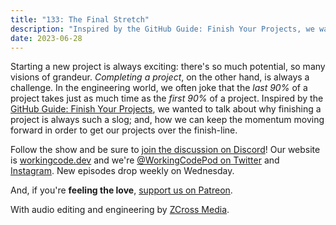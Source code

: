 ```yaml
---
title: "133: The Final Stretch"
description: "Inspired by the GitHub Guide: Finish Your Projects, we wanted to talk about why finishing a project is always such a slog; and, how we can keep the momentum moving forward in order to get our projects over the finish-line."
date: 2023-06-28
---
```


<script async defer onload="redcircleIframe();" src="https://api.podcache.net/embedded-player/sh/30227421-bc27-45c2-bfb4-861def7dd4cc/ep/062ccb76-9b54-4e5f-b77c-4e534fbe77e6"></script><div class="redcirclePlayer-062ccb76-9b54-4e5f-b77c-4e534fbe77e6"></div>

Starting a new project is always exciting: there's so much potential, so many visions of grandeur. _Completing a project_, on the other hand, is always a challenge. In the engineering world, we often joke that the _last 90%_ of a project takes just as much time as the _first 90%_ of a project. Inspired by the [GitHub Guide: Finish Your Projects][github-guide], we wanted to talk about why finishing a project is always such a slog; and, how we can keep the momentum moving forward in order to get our projects over the finish-line.

Follow the show and be sure to [join the discussion on Discord][working-code-discord]! Our website is [workingcode.dev][working-code] and we're [@WorkingCodePod on Twitter][working-code-twitter] and [Instagram][working-code-instagram]. New episodes drop weekly on Wednesday.

And, if you're **feeling the love**, [support us on Patreon][working-code-patreon].

[github-guide]: https://github.com/readme/guides/finish-your-projects
[working-code]: https://workingcode.dev/
[working-code-discord]: https://workingcode.dev/discord/
[working-code-instagram]: https://www.instagram.com/workingcodepod/
[working-code-patreon]: https://www.patreon.com/workingcodepod
[working-code-twitter]: https://twitter.com/WorkingCodePod

With audio editing and engineering by [ZCross Media](https://www.zcross.media/).
